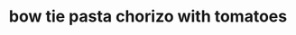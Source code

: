 ---
id: 593044f844e3ce00113dfb62
servings: 4
notes:
directions: 'cook pasta in lightly salted boiling water as package directs

meanwhile heat oil in a large nonstick skillet over medium heat
add garlic
 sauté until fragrant
add chorizo
 sauté 3 minutes or until browned
add tomatoes and crushed pepper
 cook 1 minute or until tomatoes begin to release their juice
remove from heat
ladle off 1/3 cup pasta cooking water
drain pasta
 return to pot
add chorizo mixture and cheese
 mix gently
 adding reserved water as needed to make saucy
sprinkle with parsley'
ingredients: '12 oz. bow-tie (farfalle) pasta (6 cups)
1 tbsp. olive oil
2 tsp. minced garlic
6 oz. chorizo sausage
1 pt. grape tomatoes
¼ tsp. crushed red pepper
⅓ c. crumbled queso blanco or shredded monterey jack cheese

garnish:
chopped flat-leaf parsley'
rating: 3
ease: easy
category: main course
href: 'https://www.delish.com/cooking/recipe-ideas/recipes/a18119/bow-tie-pasta-chorizo-tomatoes-121351/'
totalTime: 20 min
cookTime:
prepTime:
title: bow tie pasta chorizo with tomatoes
img:
slug: bow-tie-pasta-chorizo-with-tomatoes
---